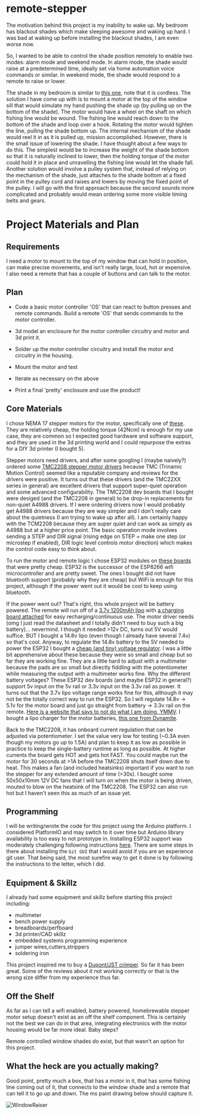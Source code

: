 # remote-stepper

The motivation behind this project is my inability to wake up. My bedroom has blackout shades which make sleeping awesome and waking up hard. I was bad at waking up before installing the blackout shades, I am even worse now. 

So, I wanted to be able to control the shade position remotely to enable two modes: alarm mode and weekend mode. In alarm mode, the shade would raise at a predetermined time, ideally set via home automation voice commands or similar. In weekend mode, the shade would respond to a remote to raise or lower.

The shade in my bedroom is similar to [this one](https://www.homedepot.com/p/StyleWell-Cut-to-Size-Linen-Cordless-Blackout-Fabric-Roller-Shade-73-25-in-W-x-72-in-L-RSSLPNLBOSC7372/309076211), note that it is cordless. The solution I have come up with is to mount a motor at the top of the window sill that would simulate my hand pushing the shade up (by pulling up on the bottom of the shade). The motor would have a wheel on the shaft on which fishing line would be wound. The fishing line would reach down to the bottom of the shade and loop over a hook. Rotating the motor would tighten the line, pulling the shade bottom up. The internal mechanism of the shade would reel it in as it is pulled up, mission accomplished. However, there is the small issue of lowering the shade. I have thought about a few ways to do this. The simplest would be to increase the weight of the shade bottom so that it is naturally inclined to lower, then the holding torque of the motor could hold it in place and unravelling the fishing line would let the shade fall. Another solution would involve a pulley system that, instead of relying on the mechanism of the shade, just attaches to the shade bottom at a fixed point in the pulley cord and raises and lowers by moving the fixed point of the pulley. I will go with the first approach because the second sounds more complicated and probably would mean ordering some more visible timing belts and gears.

# Project Materials and Plan

## Requirements

I need a motor to mount to the top of my window that can hold in position, can make precise movements, and isn't really large, loud, hot or expensive. I also need a remote that has a couple of buttons and can talk to the motor.

## Plan

- Code a basic motor controller 'OS' that can react to button presses and remote commands. Build a remote 'OS' that sends commands to the motor controller.

- 3d model an enclosure for the motor controller circuitry and motor and 3d print it.

- Solder up the motor controller circuitry and install the motor and circuitry in the housing.

- Mount the motor and test

- Iterate as necessary on the above

- Print a final 'pretty' enclosure and use the product!

## Core Materials

I chose NEMA 17 stepper motors for the motor, specifically one of [these](https://www.amazon.com/dp/B094CQ4DBQ?ref=ppx_yo2_dt_b_product_details&th=1). They are relatively cheap, the holding torque (42Ncm) is enough for my use case, they are common so I expected good hardware and software support, and they are used in the 3d printing world and I could repurpose the extras for a DIY 3d printer (I bought 5).

Stepper motors need drivers, and after some googling I (maybe naively?) ordered some [TMC2208 stepper motor drivers](https://www.amazon.com/dp/B094CQ4DBQ?ref=ppx_yo2_dt_b_product_details&th=1) because TMC (Trinamic Motion Control) seemed like a reputable company and reviews for the drivers were positive. It turns out that these drivers (and the TMC22XX series in general) are excellent drivers that support super-quiet operation and some advanced configurability. The TMC2208 dev boards that I bought were desiged (and the TMC2208 in general) to be drop-in replacements for non-quiet A4988 drivers. If I were ordering drivers now I would probably get A4988 drivers because they are way simpler and I don't really care about the quietness (I am trying to wake up after all). I am certainly happy with the TCM2208 because they are super quiet and can work as simply as A4988 but at a higher price point. The basic operation mode involves sending a STEP and DIR signal (rising edge on STEP = make one step (or microstep if enabled), DIR logic level controls motor direction) which makes the control code easy to think about.

To run the motor and remote logic I chose ESP32 modules on [these boards](https://www.amazon.com/dp/B09J95SMG7?psc=1&ref=ppx_yo2_dt_b_product_details) that were pretty cheap. ESP32 is the successor of the ESP8266 wifi microcontroller and are pretty sweet. The ones I bought did not have bluetooth support (probably why they are cheap) but WiFi is enough for this project, although if the power went out it would be cool to keep using bluetooth.

If the power went out? That's right, this whole project will be battery powered. The remote will run off of a [3.7v 1200mAh lipo](https://www.adafruit.com/product/258) with [a charging board attached](https://www.adafruit.com/product/259) for easy recharging/continuous use. The motor driver needs (omg I just read the datasheet and I totally didn't need to buy such a big battery)... nevermind. I though it needed >12v DC, turns out 5V would suffice. BUT I bought a 14.8v lipo (even though I already have several 7.4v) so that's cool. Anyway, to regulate the 14.8v battery to the 5V needed to power the ESP32 I bought a [cheap (and tiny) voltage regulator](https://www.amazon.com/dp/B08SHQHNNR?ref=ppx_yo2_dt_b_product_details&th=1). I was a little bit apprehensive about these because they were so small and cheap but so far they are working fine. They are a little hard to adjust with a multimeter because the pads are so small but directly fiddling with the potentiometer while measuring the output with a multimeter works fine. Why the different battery voltages? These ESP32 dev boards (and maybe ESP32 in general?) support 5v input on the 5v rail or 3.3v input on the 3.3v rail as power. It turns out that the 3.7v lipo voltage range works fine for this, although it may not be the totally correct way to run the ESP32. So I will regulate 14.8v -> 5.1v for the motor board and just go straight from battery -> 3.3v rail on the remote. [Here is a website that says to not do what I am doing, YMMV](https://techexplorations.com/guides/esp32/begin/power/). I bought a lipo charger for the motor batteries, [this one from Dynamite](https://www.amazon.com/dp/B07751LCYB?psc=1&ref=ppx_yo2_dt_b_product_details).

Back to the TMC2208, it has onboard current regulation that can be adjusted via potentiometer. I set the value very low for testing (~0.3A even though my motors go up to 1.5A) and plan to keep it as low as possible in practice to keep the single-battery runtime as long as possible. At higher currents the board gets HOT and gets hot FAST. You could maybe run the motor for 30 seconds at >1A before the TMC2208 shuts itself down due to heat. This makes a fan (and included heatsinks) important if you want to run the stepper for any extended amount of time (>30s). I bought some 50x50x10mm 12V DC fans that I will turn on when the motor is being driven, mouted to blow on the heatsink of the TMC2208. The ESP32 can also run hot but I haven't seen this as much of an issue yet.

## Programming

I will be writing/wrote the code for this project using the Arduino platform. I considered PlatformIO and may switch to it over time but Arduino library availability is too easy to not prototype in. Installing ESP32 support was moderately challenging following instructions [here](https://docs.espressif.com/projects/arduino-esp32/en/latest/getting_started.html). There are some steps in there about installing the `Git GUI` that I would avoid if you are an experience git user. That being said, the most surefire way to get it done is by following the instructions to the letter, which I did.

## Equipment & Skillz

I already had some equipment and skillz before starting this project including:

- multimeter
- bench power supply
- breadboards/perfboard
- 3d printer/CAD skillz
- embedded systems programming experience
- jumper wires,cutters,strippers
- soldering iron

This project inspired me to buy a [Dupont/JST crimper](https://www.amazon.com/dp/B07R1H3Z8X?psc=1&ref=ppx_yo2_dt_b_product_details). So far it has been great. Some of the reviews about it not working correctly or that is the wrong size differ from my experience thus far.

## Off the Shelf

As far as I can tell a wifi enabled, battery powered, homebrewable stepper motor setup doesn't exist as an off the shelf component. This is certainly not the best we can do in that area, integrating electronics with the motor housing would be far more ideal. Baby steps?

Remote controlled window shades do exist, but that wasn't an option for this project.

## What the heck are you actually making?

Good point, pretty much a box, that has a motor in it, that has some fishing line coming out of it, that connects to the window shade and a remote that can tell it to go up and down. The ms paint drawing below should capture it.

![WindowRaiser](https://user-images.githubusercontent.com/17018691/153568326-2373c7cb-7249-440b-b6a3-964f8bd2ae2a.png)
